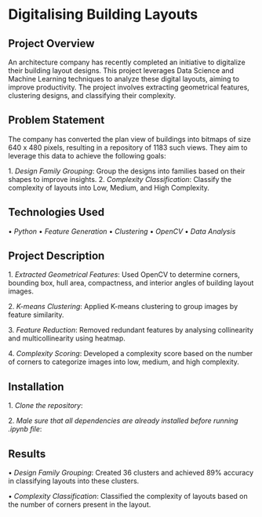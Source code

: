 # Digitalising Building Layouts

## Project Overview

An architecture company has recently completed an initiative to digitalize their building layout designs. This project leverages Data Science and Machine Learning techniques to analyze these digital layouts, aiming to improve productivity. The project involves extracting geometrical features, clustering designs, and classifying their complexity.

## Problem Statement

The company has converted the plan view of buildings into bitmaps of size 640 x 480 pixels, resulting in a repository of 1183 such views. They aim to leverage this data to achieve the following goals:

1.⁠ ⁠*Design Family Grouping*: Group the designs into families based on their shapes to improve insights.
2.⁠ ⁠*Complexity Classification*: Classify the complexity of layouts into Low, Medium, and High Complexity.

## Technologies Used

•⁠  ⁠*Python*
•⁠  ⁠*Feature Generation*
•⁠  ⁠*Clustering*
•⁠  ⁠*OpenCV*
•⁠  ⁠*Data Analysis*

## Project Description

1.⁠ ⁠*Extracted Geometrical Features*: Used OpenCV to determine corners, bounding box, hull area, compactness, and interior angles of building layout images.

2.⁠ ⁠*K-means Clustering*: Applied K-means clustering to group images by feature similarity.

3.⁠ ⁠*Feature Reduction*: Removed redundant features by analysing collinearity and multicollinearity using heatmap.

4.⁠ ⁠*Complexity Scoring*: Developed a complexity score based on the number of corners to categorize images into low, medium, and high complexity.

## Installation

1.⁠ ⁠*Clone the repository*:

2.⁠ ⁠*Male sure that all dependencies are already installed before running .ipynb file*:


## Results

•⁠  ⁠*Design Family Grouping*: Created 36 clusters and achieved 89% accuracy in classifying layouts into these clusters.

•⁠  ⁠*Complexity Classification*: Classified the complexity of layouts based on the number of corners present in the layout.
